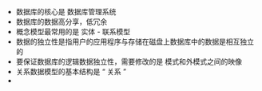 - 数据库的核心是 数据库管理系统 
- 数据库的数据高分享，低冗余
- 概念模型最常用的是 实体 - 联系模型
- 数据的独立性是指用户的应用程序与存储在磁盘上数据库中的数据是相互独立的
- 要保证数据库的逻辑数据独立性，需要修改的是 模式和外模式之间的映像
- 关系数据模型的基本结构是  “  关系  ” 
- 
